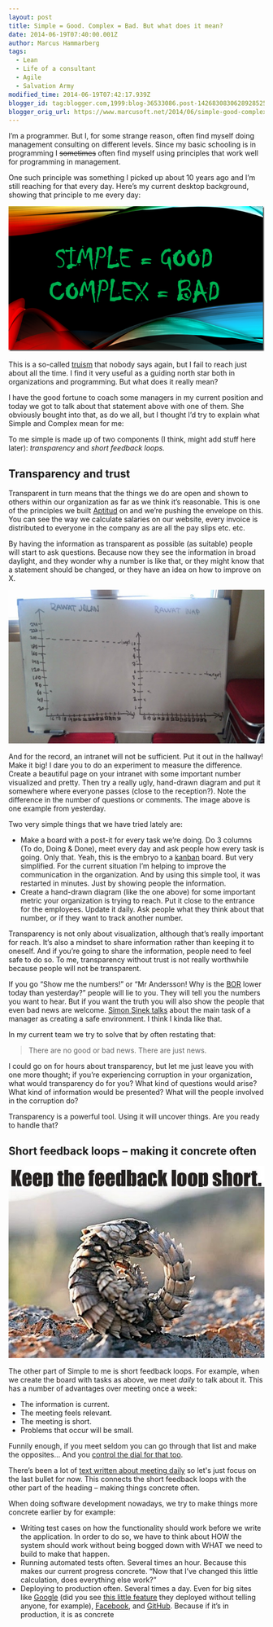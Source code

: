 ```yaml
---
layout: post
title: Simple = Good. Complex = Bad. But what does it mean?
date: 2014-06-19T07:40:00.001Z
author: Marcus Hammarberg
tags:
  - Lean
  - Life of a consultant
  - Agile
  - Salvation Army
modified_time: 2014-06-19T07:42:17.939Z
blogger_id: tag:blogger.com,1999:blog-36533086.post-1426830830628928525
blogger_orig_url: https://www.marcusoft.net/2014/06/simple-good-complex-bad-but-what-does.html
---
```


I’m a programmer. But I, for some strange reason, often find myself doing management consulting on different levels. Since my basic schooling is in programming I ~~sometimes~~ often find myself using principles that work well for programming in management.

One such principle was something I picked up about 10 years ago and I’m still reaching for that every day. Here’s my current desktop background, showing that principle to me every day:

![Slide3](/img/simplegood_complexbad.png)

This is a so-called [truism](http://en.wikipedia.org/wiki/Truism) that nobody says again, but I fail to reach just about all the time. I find it very useful as a guiding north star both in organizations and programming. But what does it really mean?

I have the good fortune to coach some managers in my current position and today we got to talk about that statement above with one of them. She obviously bought into that, as do we all, but I thought I’d try to explain what Simple and Complex mean for me:

To me simple is made up of two components (I think, might add stuff here later): *transparency* and *short feedback loops.*

## Transparency and trust

Transparent in turn means that the things we do are open and shown to others within our organization as far as we think it’s reasonable. This is one of the principles we built [Aptitud](http://www.aptitud.se) on and we’re pushing the envelope on this. You can see the way we calculate salaries on our website, every invoice is distributed to everyone in the company as are all the pay slips etc. etc.

By having the information as transparent as possible (as suitable) people will start to ask questions. Because now they see the information in broad daylight, and they wonder why a number is like that, or they might know that a statement should be changed, or they have an idea on how to improve on X.

![2014-06-18 09.38.54](/img/2014-06-18%2009.38.54.jpg)

And for the record, an intranet will not be sufficient. Put it out in the hallway! Make it big! I dare you to do an experiment to measure the difference. Create a beautiful page on your intranet with some important number visualized and pretty. Then try a really ugly, hand-drawn diagram and put it somewhere where everyone passes (close to the reception?). Note the difference in the number of questions or comments. The image above is one example from yesterday.

Two very simple things that we have tried lately are:

- Make a board with a post-it for every task we’re doing. Do 3 columns (To do, Doing & Done), meet every day and ask people how every task is going. Only that. Yeah, this is the embryo to a [kanban](http://bit.ly/theKanbanBook) board. But very simplified. For the current situation I’m helping to improve the communication in the organization. And by using this simple tool, it was restarted in minutes. Just by showing people the information.
- Create a hand-drawn diagram (like the one above) for some important metric your organization is trying to reach. Put it close to the entrance for the employees. Update it daily. Ask people what they think about that number, or if they want to track another number.

Transparency is not only about visualization, although that’s really important for reach. It’s also a mindset to share information rather than keeping it to oneself. And if you’re going to share the information, people need to feel safe to do so. To me, transparency without trust is not really worthwhile because people will not be transparent.

If you go “Show me the numbers!” or “Mr Andersson! Why is the [BOR](https://www.moh.gov.sg/content/moh_web/home/statistics/healthcare_institutionstatistics/Beds_Occupancy_Rate_BOR.html) lower today than yesterday?” people will lie to you. They will tell you the numbers you want to hear. But if you want the truth you will also show the people that even bad news are welcome. [Simon Sinek talks](http://www.youtube.com/watch?v=ReRcHdeUG9Y) about the main task of a manager as creating a safe environment. I think I kinda like that.

In my current team we try to solve that by often restating that:

> There are no good or bad news. There are just news.

I could go on for hours about transparency, but let me just leave you with one more thought; if you’re experiencing corruption in your organization, what would transparency do for you? What kind of questions would arise? What kind of information would be presented? What will the people involved in the corruption do?

Transparency is a powerful tool. Using it will uncover things. Are you ready to handle that?

## Short feedback loops – making it concrete often

![Feed back loop short](/img/feedbackloopshort.jpg)

The other part of Simple to me is short feedback loops. For example, when we create the board with tasks as above, we meet *daily* to talk about it. This has a number of advantages over meeting once a week:

- The information is current.
- The meeting feels relevant.
- The meeting is short.
- Problems that occur will be small.

Funnily enough, if you meet seldom you can go through that list and make the opposites… And you [control the dial for that too](https://www.marcusoft.net/2014/06/controlling-disappointment-dial.html).

There’s been a lot of [text written about meeting daily](http://martinfowler.com/articles/itsNotJustStandingUp.html) so let's just focus on the last bullet for now. This connects the short feedback loops with the other part of the heading – making things concrete often.

When doing software development nowadays, we try to make things more concrete earlier by for example:

- Writing test cases on how the functionality should work before we write the application. In order to do so, we have to think about HOW the system should work without being bogged down with WHAT we need to build to make that happen.
- Running automated tests often. Several times an hour. Because this makes our current progress concrete. “Now that I’ve changed this little calculation, does everything else work?”
- Deploying to production often. Several times a day. Even for big sites like [Google](http://www.google.com) (did you see [this little feature](https://twitter.com/marcusoftnet/status/479463187612315649) they deployed without telling anyone, for example), [Facebook](http://www.facebook.com), and [GitHub](http://github.com). Because if it’s in production, it is as concrete
